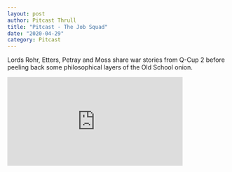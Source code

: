 ```yaml
---
layout: post
author: Pitcast Thrull
title: "Pitcast - The Job Squad"
date: "2020-04-29"
category: Pitcast
---
```


Lords Rohr, Etters, Petray and Moss share war stories from Q-Cup 2 before peeling back some philosophical layers of the Old School onion.

<iframe src="https://anchor.fm/pitcast/embed/episodes/The-Job-Squad-edcpj1" height="202px" width="400px" frameborder="0" scrolling="no"></iframe>
